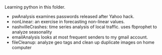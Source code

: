 Learning python in this folder.

*  pwAnalysis examines passwords released after Yahoo hack.
*  nonLinear: an exercise in forecasting non-linear values.
*  nashvilleCrashes: time series analysis of local traffic.  uses fbprophet to analyze seasonality
*  emailAnalysis looks at most frequent senders to my gmail account.
*  fileCleanup: analyze geo tags and clean up duplicate images on home computer

